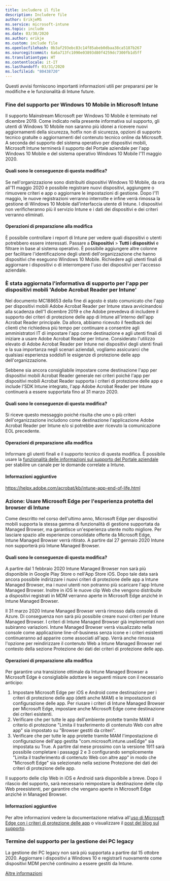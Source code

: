 ```yaml
---
title: includere il file
description: Includere file
author: ErikjeMS
ms.service: microsoft-intune
ms.topic: include
ms.date: 03/30/2020
ms.author: erikje
ms.custom: include file
ms.openlocfilehash: 0b3af293ebc83c14f85abeb0dbaa38ca5187b267
ms.sourcegitcommit: 6a6a713fc1090e03893d80f4259dc7300fb1d5ff
ms.translationtype: HT
ms.contentlocale: it-IT
ms.lasthandoff: 03/31/2020
ms.locfileid: "80438720"
---
```

Questi avvisi forniscono importanti informazioni utili per prepararsi per le modifiche e le funzionalità di Intune future.

### <a name="microsoft-intune-support-for-windows-10-mobile-ending--3544938--"></a>Fine del supporto per Windows 10 Mobile in Microsoft Intune<!--3544938-->
Il supporto Mainstream Microsoft per Windows 10 Mobile è terminato nel dicembre 2019. Come indicato nella presente informativa sul supporto, gli utenti di Windows 10 Mobile non saranno più idonei a ricevere nuovi aggiornamenti della sicurezza, hotfix non di sicurezza, opzioni di supporto tecnico gratuite o aggiornamenti del contenuto tecnico online da Microsoft. A seconda del supporto del sistema operativo per dispositivi mobili, Microsoft Intune terminerà il supporto del Portale aziendale per l'app Windows 10 Mobile e del sistema operativo Windows 10 Mobile l'11 maggio 2020.

#### <a name="how-does-this-affect-me"></a>Quali sono le conseguenze di questa modifica?
Se nell'organizzazione sono distribuiti dispositivi Windows 10 Mobile, da ora all'11 maggio 2020 è possibile registrare nuovi dispositivi, aggiungere o rimuovere criteri e app o aggiornare le impostazioni di gestione. Dopo l'11 maggio, le nuove registrazioni verranno interrotte e infine verrà rimossa la gestione di Windows 10 Mobile dall'interfaccia utente di Intune. I dispositivi non verificheranno più il servizio Intune e i dati dei dispositivi e dei criteri verranno eliminati.  

#### <a name="what-do-i-need-to-do-to-prepare-for-this-change"></a>Operazioni di preparazione alla modifica
È possibile controllare i report di Intune per vedere quali dispositivi o utenti potrebbero essere interessati. Passare a **Dispositivi** > **Tutti i dispositivi** e filtrare in base al sistema operativo. È possibile aggiungere altre colonne per facilitare l'identificazione degli utenti dell'organizzazione che hanno dispositivi che eseguono Windows 10 Mobile. Richiedere agli utenti finali di aggiornare i dispositivi o di interrompere l'uso dei dispositivi per l'accesso aziendale.


### <a name="updated-support-statement-for-adobe-acrobat-reader-for-intune-mobile-app--5746776--"></a>È stata aggiornata l'informativa di supporto per l'app per dispositivi mobili 'Adobe Acrobat Reader per Intune'<!--5746776-->
Nel documento MC188653 della fine di agosto è stato comunicato che l'app per dispositivi mobili Adobe Acrobat Reader per Intune stava avvicinandosi alla scadenza dell'1 dicembre 2019 e che Adobe prevedeva di includere il supporto dei criteri di protezione delle app di Intune all'interno dell'app Acrobat Reader principale. Da allora, abbiamo ricevuto il feedback dei clienti che richiedeva più tempo per continuare a consentire agli amministratori IT di impostare l'app come destinazione e agli utenti finali di iniziare a usare Adobe Acrobat Reader per Intune. Considerato l'utilizzo elevato di Adobe Acrobat Reader per Intune nei dispositivi degli utenti finali e la sua importanza negli scenari aziendali, vogliamo assicurarci che qualsiasi esperienza soddisfi le esigenze di protezione delle app dell'organizzazione. 

Sebbene sia ancora consigliabile impostare come destinazione l'app per dispositivi mobili Acrobat Reader generale nei criteri poiché l'app per dispositivi mobili Acrobat Reader supporta i criteri di protezione delle app e include l'SDK Intune integrato, l'app Adobe Acrobat Reader per Intune continuerà a essere supportata fino al 31 marzo 2020. 

#### <a name="how-does-this-affect-me"></a>Quali sono le conseguenze di questa modifica?
Si riceve questo messaggio poiché risulta che uno o più criteri dell'organizzazione includono come destinazione l'applicazione Adobe Acrobat Reader per Intune e/o si potrebbe aver ricevuto la comunicazione EOL precedente. 

#### <a name="what-do-i-need-to-do-to-prepare-for-this-change"></a>Operazioni di preparazione alla modifica
Informare gli utenti finali e il supporto tecnico di questa modifica. È possibile usare la [funzionalità delle informazioni sul supporto del Portale aziendale](../apps/company-portal-app.md#support-information) per stabilire un canale per le domande correlate a Intune.

#### <a name="additional-information"></a>Informazioni aggiuntive
https://helpx.adobe.com/acrobat/kb/intune-app-end-of-life.html

### <a name="take-action-use-microsoft-edge-for-your-protected-intune-browser-experience--5728447--"></a>Azione: Usare Microsoft Edge per l'esperienza protetta del browser di Intune<!--5728447-->
Come descritto nel corso dell'ultimo anno, Microsoft Edge per dispositivi mobili supporta la stessa gamma di funzionalità di gestione supportata da Managed Browser, ma garantisce un'esperienza utente molto migliore. Per lasciare spazio alle esperienze consolidate offerte da Microsoft Edge, Intune Managed Browser verrà ritirato. A partire dal 27 gennaio 2020 Intune non supporterà più Intune Managed Browser.  

#### <a name="how-does-this-affect-me"></a>Quali sono le conseguenze di questa modifica? 
A partire dal 1 febbraio 2020 Intune Managed Browser non sarà più disponibile in Google Play Store o nell'App Store iOS. Dopo tale data sarà ancora possibile indirizzare i nuovi criteri di protezione delle app a Intune Managed Browser, ma i nuovi utenti non potranno più scaricare l'app Intune Managed Browser. Inoltre in iOS le nuove clip Web che vengono distribuite a dispositivi registrati in MDM verranno aperte in Microsoft Edge anziché in Intune Managed Browser.  

Il 31 marzo 2020 Intune Managed Browser verrà rimosso dalla console di Azure. Di conseguenza non sarà più possibile creare nuovi criteri per Intune Managed Browser. I criteri di Intune Managed Browser già implementati non subiranno variazioni. Intune Managed Browser verrà visualizzato nella console come applicazione line-of-business senza icone e i criteri esistenti continueranno ad apparire come associati all'app. Verrà anche rimossa l'opzione per reindirizzare il contenuto Web a Intune Managed Browser nel contesto della sezione Protezione dei dati dei criteri di protezione delle app.  

#### <a name="what-do-i-need-to-do-to-prepare-for-this-change"></a>Operazioni di preparazione alla modifica 
Per garantire una transizione ottimale da Intune Managed Browser a Microsoft Edge è consigliabile adottare le seguenti misure con il necessario anticipo: 

1. Impostare Microsoft Edge per iOS e Android come destinazione per i criteri di protezione delle app (detti anche MAM) e le impostazioni di configurazione delle app. Per riusare i criteri di Intune Managed Browser per Microsoft Edge, impostare anche Microsoft Edge come destinazione dei criteri esistenti.  
2. Verificare che per tutte le app dell'ambiente protette tramite MAM il criterio di protezione "Limita il trasferimento di contenuto Web con altre app" sia impostato su "Browser gestiti da criteri". 
3. Verificare che per tutte le app protette tramite MAM l'impostazione di configurazione dell'app gestita "com.microsoft.intune.useEdge" sia impostata su True. A partire dal mese prossimo con la versione 1911 sarà possibile completare i passaggi 2 e 3 configurando semplicemente "Limita il trasferimento di contenuto Web con altre app" in modo che "Microsoft Edge" sia selezionato nella sezione Protezione dei dati dei criteri di protezione delle app. 

Il supporto delle clip Web in iOS e Android sarà disponibile a breve. Dopo il rilascio del supporto, sarà necessario reimpostare la destinazione delle clip Web preesistenti, per garantire che vengano aperte in Microsoft Edge anziché in Managed Browser. 

#### <a name="additional-information"></a>Informazioni aggiuntive
Per altre informazioni vedere la documentazione relativa all'[uso di Microsoft Edge con i criteri di protezione delle app](../apps/manage-microsoft-edge.md) o visualizzare il [post del blog sul supporto](https://techcommunity.microsoft.com/t5/Intune-Customer-Success/Use-Microsoft-Edge-for-your-Protected-Intune-Browser-Experience/ba-p/1004269).

### <a name="end-of-support-for-legacy-pc-management"></a>Termine del supporto per la gestione dei PC legacy

La gestione dei PC legacy non sarà più supportata a partire dal 15 ottobre 2020. Aggiornare i dispositivi a Windows 10 e registrarli nuovamente come dispositivi MDM perché continuino a essere gestiti da Intune.

[Altre informazioni](https://go.microsoft.com/fwlink/?linkid=2107122)


